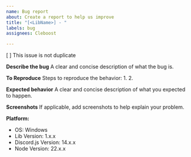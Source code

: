 ```yaml
---
name: Bug report
about: Create a report to help us improve
title: "[<LibName>] - "
labels: bug
assignees: Cleboost

---
```


[ ] This issue is not duplicate

**Describe the bug**
A clear and concise description of what the bug is.

**To Reproduce**
Steps to reproduce the behavior:
1. 
2. 

**Expected behavior**
A clear and concise description of what you expected to happen.

**Screenshots**
If applicable, add screenshots to help explain your problem.

**Platform:**
 - OS: Windows
 - Lib Version: 1.x.x
 - Discord.js Version: 14.x.x
 - Node Version: 22.x.x
